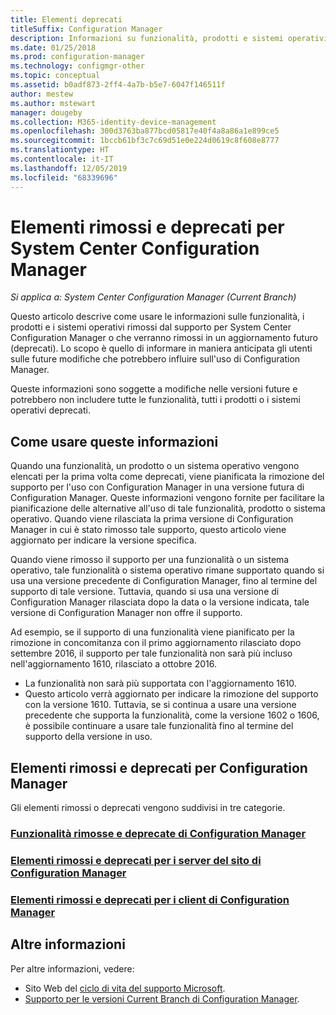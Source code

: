 ```yaml
---
title: Elementi deprecati
titleSuffix: Configuration Manager
description: Informazioni su funzionalità, prodotti e sistemi operativi che System Center Configuration Manager non supporta più.
ms.date: 01/25/2018
ms.prod: configuration-manager
ms.technology: configmgr-other
ms.topic: conceptual
ms.assetid: b0adf873-2ff4-4a7b-b5e7-6047f146511f
author: mestew
ms.author: mstewart
manager: dougeby
ms.collection: M365-identity-device-management
ms.openlocfilehash: 300d3763ba877bcd05817e40f4a8a86a1e899ce5
ms.sourcegitcommit: 1bccb61bf3c7c69d51e0e224d0619c8f608e8777
ms.translationtype: HT
ms.contentlocale: it-IT
ms.lasthandoff: 12/05/2019
ms.locfileid: "68339696"
---
```

# <a name="removed-and-deprecated-items-for-system-center-configuration-manager"></a>Elementi rimossi e deprecati per System Center Configuration Manager

*Si applica a: System Center Configuration Manager (Current Branch)*

Questo articolo descrive come usare le informazioni sulle funzionalità, i prodotti e i sistemi operativi rimossi dal supporto per System Center Configuration Manager o che verranno rimossi in un aggiornamento futuro (deprecati). Lo scopo è quello di informare in maniera anticipata gli utenti sulle future modifiche che potrebbero influire sull'uso di Configuration Manager.  

Queste informazioni sono soggette a modifiche nelle versioni future e potrebbero non includere tutte le funzionalità, tutti i prodotti o i sistemi operativi deprecati.  

## <a name="how-to-use-this-information"></a>Come usare queste informazioni  
Quando una funzionalità, un prodotto o un sistema operativo vengono elencati per la prima volta come deprecati, viene pianificata la rimozione del supporto per l'uso con Configuration Manager in una versione futura di Configuration Manager. Queste informazioni vengono fornite per facilitare la pianificazione delle alternative all'uso di tale funzionalità, prodotto o sistema operativo. Quando viene rilasciata la prima versione di Configuration Manager in cui è stato rimosso tale supporto, questo articolo viene aggiornato per indicare la versione specifica.  

Quando viene rimosso il supporto per una funzionalità o un sistema operativo, tale funzionalità o sistema operativo rimane supportato quando si usa una versione precedente di Configuration Manager, fino al termine del supporto di tale versione. Tuttavia, quando si usa una versione di Configuration Manager rilasciata dopo la data o la versione indicata, tale versione di Configuration Manager non offre il supporto.

Ad esempio, se il supporto di una funzionalità viene pianificato per la rimozione in concomitanza con il primo aggiornamento rilasciato dopo settembre 2016, il supporto per tale funzionalità non sarà più incluso nell'aggiornamento 1610, rilasciato a ottobre 2016.
-  La funzionalità non sarà più supportata con l'aggiornamento 1610.
-  Questo articolo verrà aggiornato per indicare la rimozione del supporto con la versione 1610.
Tuttavia, se si continua a usare una versione precedente che supporta la funzionalità, come la versione 1602 o 1606, è possibile continuare a usare tale funzionalità fino al termine del supporto della versione in uso.

## <a name="removed-and-deprecated-items-for-configuration-manager"></a>Elementi rimossi e deprecati per Configuration Manager
Gli elementi rimossi o deprecati vengono suddivisi in tre categorie.  

### <a name="removed-and-deprecated-configuration-manager-featuressccmcoreplan-designchangesdeprecatedremoved-and-deprecated-cmfeatures"></a>[Funzionalità rimosse e deprecate di Configuration Manager](/sccm/core/plan-design/changes/deprecated/removed-and-deprecated-cmfeatures)
### <a name="removed-and-deprecated-items-for-configuration-manager-site-serverssccmcoreplan-designchangesdeprecatedremoved-and-deprecated-server"></a>[Elementi rimossi e deprecati per i server del sito di Configuration Manager](/sccm/core/plan-design/changes/deprecated/removed-and-deprecated-server)
### <a name="removed-and-deprecated-items-for-configuration-manager-clientssccmcoreplan-designchangesdeprecatedremoved-and-deprecated-client"></a>[Elementi rimossi e deprecati per i client di Configuration Manager](/sccm/core/plan-design/changes/deprecated/removed-and-deprecated-client)


## <a name="more-information"></a>Altre informazioni

Per altre informazioni, vedere:
- Sito Web del [ciclo di vita del supporto Microsoft](https://support.microsoft.com/lifecycle).
- [Supporto per le versioni Current Branch di Configuration Manager](/sccm/core/servers/manage/current-branch-versions-supported).

